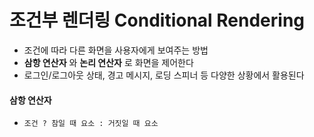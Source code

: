 # 조건부 렌더링 Conditional Rendering

- 조건에 따라 다른 화면을 사용자에게 보여주는 방법
- **삼항 연산자** 와 **논리 연산자** 로 화면을 제어한다
- 로그인/로그아웃 상태, 경고 메시지, 로딩 스피너 등 다양한 상황에서 활용된다

#### 삼항 연산자

- `조건 ? 참일 때 요소 : 거짓일 때 요소`

